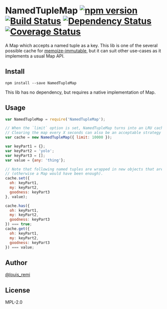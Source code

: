 NamedTupleMap [![npm version](https://badge.fury.io/js/namedtuplemap.svg)](https://badge.fury.io/js/namedtuplemap) [![Build Status](https://travis-ci.org/memoize-immutable/NamedTupleMap.svg?branch=master)](https://travis-ci.org/memoize-immutable/NamedTupleMap) [![Dependency Status](https://david-dm.org/memoize-immutable/NamedTupleMap.svg)](https://david-dm.org/memoize-immutable/NamedTupleMap) [![Coverage Status](https://coveralls.io/repos/github/memoize-immutable/NamedTupleMap/badge.svg?branch=master)](https://coveralls.io/github/memoize-immutable/NamedTupleMap?branch=master)
=============

A Map which accepts a named tuple as a key.
This lib is one of the several possible cache for [memoize-immutable](/louisremi/memoize-immutable),
but it can suit other use-cases as it implements a usual Map API.

## Install

`npm install --save NamedTupleMap`

This lib has no dependency, but requires a native implementation of Map.

## Usage

```js
var NamedTupleMap = require('NamedTupleMap');

// When the `limit` option is set, NamedTupleMap turns into an LRU cache.
// Clearing the map every X seconds can also be an acceptable strategy sometimes.
var cache = new NamedTupleMap({ limit: 10000 });

var keyPart1 = {};
var keyPart2 = 'yolo';
var keyPart3 = [];
var value = {any: 'thing'};

// Note that following named tuples are wrapped in new objects that are !==
// (otherwise a Map would have been enough).
cache.set({
  oh: keyPart1,
  my: keyPart2,
  goodness: keyPart3
}, value);

cache.has({
  oh: keyPart1,
  my: keyPart2,
  goodness: keyPart3
}) === true;
cache.get({
  oh: keyPart1,
  my: keyPart2,
  goodness: keyPart3
}) === value;
```

## Author

[@louis_remi](https://twitter.com/louis_remi)

## License

MPL-2.0
